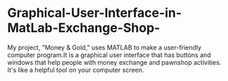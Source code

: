 # Graphical-User-Interface-in-MatLab-Exchange-Shop-
My project, "Money &amp; Gold," uses MATLAB to make a user-friendly computer program.It is a graphical user interface that has buttons and windows that help people with money exchange and pawnshop activities. It's like a helpful tool on your computer screen. 

